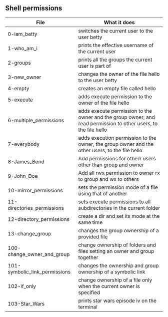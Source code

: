## Shell permissions

|File    | What it does|
|--------|-------------|
|0-iam_betty | switches the current user to the user betty|
|1-who_am_i| prints the effective username of the current user|
|2-groups| prints all the groups the current user is part of|
|3-new_owner| changes the owner of the file hello to the user betty|
|4-empty| creates an empty file called hello|
|5-execute| adds execute permission to the owner of the file hello|
|6-multiple_permissions| adds execute permission to the owner and the group owner, and read permission to other users, to the file hello|
|7-everybody|adds execution permission to the owner, the group owner and the other users, to the file hello|
|8-James_Bond| Add permissions for otherr users other than group and owner|
|9-John_Doe| Add all rwx permission to owner rx to group and wx to others|
|10-mirror_permissions| sets the permission mode of a file using that of another|
|11-directories_permissions| sets execute permissions to all subdirectories in the current folder|
|12-directory_permissions| create a dir and set its mode at the same time|
|13-change_group| changes the group ownership of a provided file|
|100-change_owner_and_group| change ownership of folders and files setting an owner and group together|
|101-symbolic_link_permissions| changes the ownership and group ownership of a symbolic link|
|102-if_only| change ownership of a file only when the current owner is specified|
|103-Star_Wars| prints star wars episode iv on the terminal|
